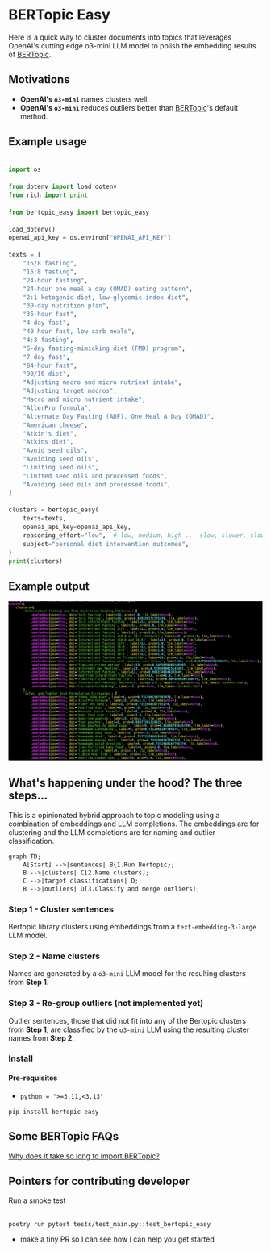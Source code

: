 # BERTopic Easy

Here is a quick way to cluster documents into topics that leverages OpenAI's
cutting edge o3-mini LLM model to polish the embedding results of
[BERTopic](https://maartengr.github.io/BERTopic/index.html).

## Motivations

-   **OpenAI's `o3-mini`** names clusters well.
-   **OpenAI's `o3-mini`** reduces outliers better than [BERTopic](https://maartengr.github.io/BERTopic/index.html)'s default method.

## Example usage

```python

import os

from dotenv import load_dotenv
from rich import print

from bertopic_easy import bertopic_easy

load_dotenv()
openai_api_key = os.environ["OPENAI_API_KEY"]

texts = [
    "16/8 fasting",
    "16:8 fasting",
    "24-hour fasting",
    "24-hour one meal a day (OMAD) eating pattern",
    "2:1 ketogenic diet, low-glycemic-index diet",
    "30-day nutrition plan",
    "36-hour fast",
    "4-day fast",
    "40 hour fast, low carb meals",
    "4:3 fasting",
    "5-day fasting-mimicking diet (FMD) program",
    "7 day fast",
    "84-hour fast",
    "90/10 diet",
    "Adjusting macro and micro nutrient intake",
    "Adjusting target macros",
    "Macro and micro nutrient intake",
    "AllerPro formula",
    "Alternate Day Fasting (ADF), One Meal A Day (OMAD)",
    "American cheese",
    "Atkin's diet",
    "Atkins diet",
    "Avoid seed oils",
    "Avoiding seed oils",
    "Limiting seed oils",
    "Limited seed oils and processed foods",
    "Avoiding seed oils and processed foods",
]

clusters = bertopic_easy(
    texts=texts,
    openai_api_key=openai_api_key,
    reasoning_effort="low",  # low, medium, high ... slow, slower, slowest
    subject="personal diet intervention outcomes",
)
print(clusters)


```

## Example output

![pytest output](images/polished_clusters.png)

## What's happening under the hood? The three steps...

This is a opinionated hybrid approach to topic modeling using a combination of
embeddings and LLM completions. The embeddings are for clustering and the LLM
completions are for naming and outlier classification.

```mermaid
graph TD;
    A[Start] -->|sentences| B{1.Run Bertopic};
    B -->|clusters| C[2.Name clusters];
    C -->|target classifications| D;;
    B -->|outliers| D[3.Classify and merge outliers];
```

### Step 1 - Cluster sentences

Bertopic library clusters using embeddings from a `text-embedding-3-large` LLM model.

### Step 2 - Name clusters

Names are generated by a `o3-mini` LLM model for the resulting clusters from **Step 1**.

### Step 3 - Re-group outliers (not implemented yet)

Outlier sentences, those that did not fit into any of the Bertopic clusters
from **Step 1**, are classified by the `o3-mini` LLM using the resulting
cluster names from **Step 2**.

### Install

#### Pre-requisites

-   `python = ">=3.11,<3.13"`

```shell
pip install bertopic-easy
```

## Some BERTopic FAQs

[Why does it take so long to import BERTopic?](https://maartengr.github.io/BERTopic/faq.html#how-can-i-use-bertopic-with-chinese-documents)

## Pointers for contributing developer

Run a smoke test

```shell

poetry run pytest tests/test_main.py::test_bertopic_easy
```

-   make a tiny PR so I can see how I can help you get started
